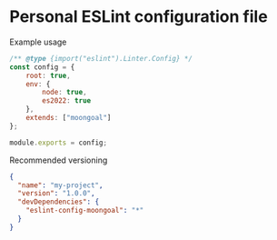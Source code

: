 # Personal ESLint configuration file

Example usage

```javascript
/** @type {import("eslint").Linter.Config} */
const config = {
    root: true,
    env: {
        node: true,
        es2022: true
    },
    extends: ["moongoal"]
};

module.exports = config;
```

Recommended versioning

```json
{
  "name": "my-project",
  "version": "1.0.0",
  "devDependencies": {
    "eslint-config-moongoal": "*"
  }
}
```
